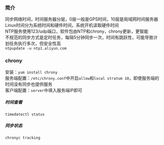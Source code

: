 ### 简介
同步网络时间，时间服务器分层，0层一般是GPS时间，10层是局域网时间服务器  
Linux时间分为系统时间和硬件时间，系统开机读取硬件时间  
NTP服务使用123/udp端口，软件包由NTP和chrony，chrony更新，更智能  
不规范的同步方式是定时任务，每隔5分钟同步一次，时间有跳跃性，可能导致计划任务执行多次，但安全性高  
`ntpupdate -u ntp1.aliyun.com`  
### chrony
安装：`yum install chrony`  
服务端配置：`/etc/chrony.conf`中开启`allow`和`local stratum 10`，即使服务端的时间没有同步也提供服务  
客户端配置：`server`中填入服务端IP即可  
##### 时间查看
`timedatectl status`
##### 同步状态
`chronyc tracking`